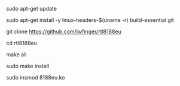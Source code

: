 sudo apt-get update

sudo apt-get install -y linux-headers-$(uname -r) build-essential git

git clone https://github.com/lwfinger/rtl8188eu

cd rtl8188eu

make all

sudo make install

sudo insmod 8188eu.ko
